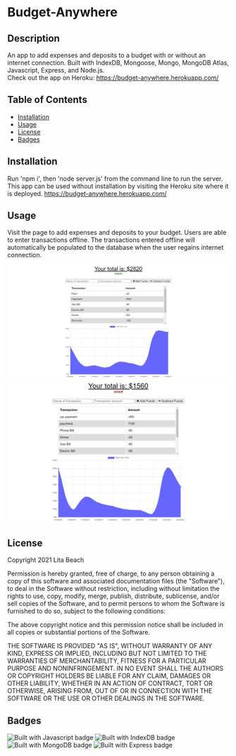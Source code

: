 # Budget-Anywhere

## Description 

An app to add expenses and deposits to a budget with or without an internet connection. 
Built with IndexDB, Mongoose, Mongo, MongoDB Atlas, Javascript, Express, and Node.js.<br>
Check out the app on Heroku: https://budget-anywhere.herokuapp.com/


## Table of Contents

* [Installation](#installation)
* [Usage](#usage)
* [License](#license)
* [Badges](#badges)


## Installation

Run 'npm i', then 'node server.js' from the command line to run the server. This app can be used without installation by visiting the Heroku site where it is deployed. https://budget-anywhere.herokuapp.com/

## Usage 

Visit the page to add expenses and deposits to your budget. Users are able to enter transactions offline. The transactions entered offline will automatically be populated to the database when the user regains internet connection.

![screenshot of homepage online](public/images/budget.png)
![screenshot of homepage offline](public/images/screenshot2.png)


## License

Copyright 2021 Lita Beach

Permission is hereby granted, free of charge, to any person obtaining a copy of this software and associated documentation files (the "Software"), to deal in the Software without restriction, including without limitation the rights to use, copy, modify, merge, publish, distribute, sublicense, and/or sell copies of the Software, and to permit persons to whom the Software is furnished to do so, subject to the following conditions:

The above copyright notice and this permission notice shall be included in all copies or substantial portions of the Software.

THE SOFTWARE IS PROVIDED "AS IS", WITHOUT WARRANTY OF ANY KIND, EXPRESS OR IMPLIED, INCLUDING BUT NOT LIMITED TO THE WARRANTIES OF MERCHANTABILITY, FITNESS FOR A PARTICULAR PURPOSE AND NONINFRINGEMENT. IN NO EVENT SHALL THE AUTHORS OR COPYRIGHT HOLDERS BE LIABLE FOR ANY CLAIM, DAMAGES OR OTHER LIABILITY, WHETHER IN AN ACTION OF CONTRACT, TORT OR OTHERWISE, ARISING FROM, OUT OF OR IN CONNECTION WITH THE SOFTWARE OR THE USE OR OTHER DEALINGS IN THE SOFTWARE.

## Badges

![Built with Javascript badge](https://img.shields.io/badge/Built_with-Javascript-red) 
![Built with IndexDB badge](https://img.shields.io/badge/Built_with-IndexDB-blue) 
![Built with MongoDB badge](https://img.shields.io/badge/Built_with-MongoDB-green) 
![Built with Express badge](https://img.shields.io/badge/Built_with-Express-yellow) 

